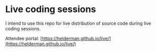 # Live coding sessions

I intend to use this repo for live distribution of source code during live coding sessions.

Attendee portal:
[https://helderman.github.io/live/](https://helderman.github.io/live/)
